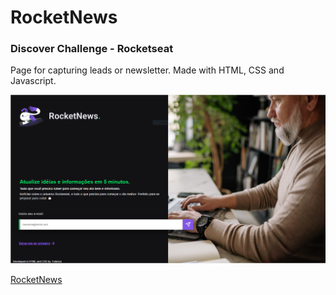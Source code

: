 # RocketNews

### Discover Challenge - Rocketseat

Page for capturing leads or newsletter.
Made with HTML, CSS and Javascript.

![RocketNews](/assets/rocketnews.PNG)

[RocketNews](https://rocketnews-newsletter.netlify.app/)